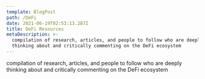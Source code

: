 ```yaml
---
template: BlogPost
path: /DeFi
date: 2021-06-19T02:53:13.287Z
title: DeFi Resources
metaDescription: >-
  compilation of research, articles, and people to follow who are deeply
  thinking about and critically commenting on the DeFi ecosystem
---
```

compilation of research, articles, and people to follow who are deeply thinking about and critically commenting on the DeFi ecosystem
